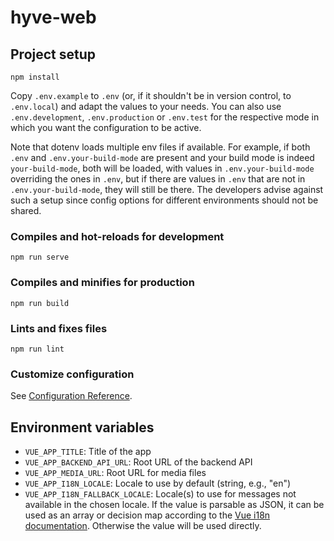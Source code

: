 # hyve-web

## Project setup
```
npm install
```

Copy `.env.example` to `.env` (or, if it shouldn't be in version control, to `.env.local`) and adapt the values to your needs. You can also use `.env.development`, `.env.production` or `.env.test` for the respective mode in which you want the configuration to be active.

Note that dotenv loads multiple env files if available. For example, if both `.env` and `.env.your-build-mode` are present and your build mode is indeed `your-build-mode`, both will be loaded, with values in `.env.your-build-mode` overriding the ones in `.env`, but if there are values in `.env` that are not in `.env.your-build-mode`, they will still be there. The developers advise against such a setup since config options for different environments should not be shared.

### Compiles and hot-reloads for development
```
npm run serve
```

### Compiles and minifies for production
```
npm run build
```

### Lints and fixes files
```
npm run lint
```

### Customize configuration
See [Configuration Reference](https://cli.vuejs.org/config/).

## Environment variables

- `VUE_APP_TITLE`: Title of the app
- `VUE_APP_BACKEND_API_URL`: Root URL of the backend API
- `VUE_APP_MEDIA_URL`: Root URL for media files
- `VUE_APP_I18N_LOCALE`: Locale to use by default (string, e.g., "en")
- `VUE_APP_I18N_FALLBACK_LOCALE`: Locale(s) to use for messages not available in the chosen locale. If the value is parsable as JSON, it can be used as an array or decision map according to the [Vue i18n documentation](https://kazupon.github.io/vue-i18n/guide/fallback.htm). Otherwise the value will be used directly.
